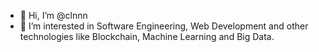 - 👋 Hi, I’m @clnnn
- 👀 I’m interested in Software Engineering, Web Development and other technologies like Blockchain, Machine Learning and Big Data. 

<!---
clnnn/clnnn is a ✨ special ✨ repository because its `README.md` (this file) appears on your GitHub profile.
You can click the Preview link to take a look at your changes.
--->
